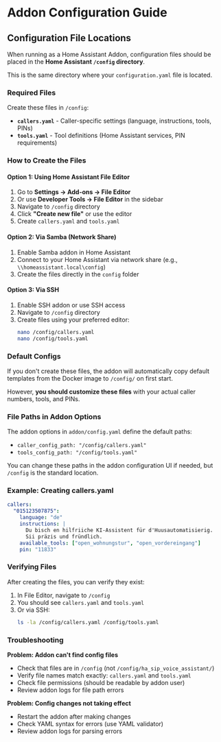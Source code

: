 # Addon Configuration Guide

## Configuration File Locations

When running as a Home Assistant Addon, configuration files should be placed in the **Home Assistant `/config` directory**.

This is the same directory where your `configuration.yaml` file is located.

### Required Files

Create these files in `/config`:

- **`callers.yaml`** - Caller-specific settings (language, instructions, tools, PINs)
- **`tools.yaml`** - Tool definitions (Home Assistant services, PIN requirements)

### How to Create the Files

#### Option 1: Using Home Assistant File Editor

1. Go to **Settings → Add-ons → File Editor**
2. Or use **Developer Tools → File Editor** in the sidebar
3. Navigate to `/config` directory
4. Click **"Create new file"** or use the editor
5. Create `callers.yaml` and `tools.yaml`

#### Option 2: Via Samba (Network Share)

1. Enable Samba addon in Home Assistant
2. Connect to your Home Assistant via network share (e.g., `\\homeassistant.local\config`)
3. Create the files directly in the `config` folder

#### Option 3: Via SSH

1. Enable SSH addon or use SSH access
2. Navigate to `/config` directory
3. Create files using your preferred editor:
   ```bash
   nano /config/callers.yaml
   nano /config/tools.yaml
   ```

### Default Configs

If you don't create these files, the addon will automatically copy default templates from the Docker image to `/config/` on first start.

However, **you should customize these files** with your actual caller numbers, tools, and PINs.

### File Paths in Addon Options

The addon options in `addon/config.yaml` define the default paths:
- `caller_config_path: "/config/callers.yaml"`
- `tools_config_path: "/config/tools.yaml"`

You can change these paths in the addon configuration UI if needed, but `/config` is the standard location.

### Example: Creating callers.yaml

```yaml
callers:
  "015123507875":
    language: "de"
    instructions: |
      Du bisch en hilfriiche KI-Assistent für d'Huusautomatisierig.
      Sii präzis und fründlich.
    available_tools: ["open_wohnungstur", "open_vordereingang"]
    pin: "11833"
```

### Verifying Files

After creating the files, you can verify they exist:

1. In File Editor, navigate to `/config`
2. You should see `callers.yaml` and `tools.yaml`
3. Or via SSH:
   ```bash
   ls -la /config/callers.yaml /config/tools.yaml
   ```

### Troubleshooting

**Problem: Addon can't find config files**

- Check that files are in `/config` (not `/config/ha_sip_voice_assistant/`)
- Verify file names match exactly: `callers.yaml` and `tools.yaml`
- Check file permissions (should be readable by addon user)
- Review addon logs for file path errors

**Problem: Config changes not taking effect**

- Restart the addon after making changes
- Check YAML syntax for errors (use YAML validator)
- Review addon logs for parsing errors

